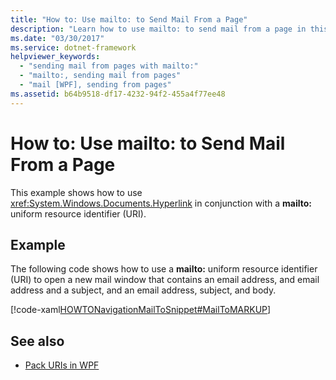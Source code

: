 ```yaml
---
title: "How to: Use mailto: to Send Mail From a Page"
description: "Learn how to use mailto: to send mail from a page in this article, by means of an included code example in XAML."
ms.date: "03/30/2017"
ms.service: dotnet-framework
helpviewer_keywords: 
  - "sending mail from pages with mailto:"
  - "mailto:, sending mail from pages"
  - "mail [WPF], sending from pages"
ms.assetid: b64b9518-df17-4232-94f2-455a4f77ee48
---
```

# How to: Use mailto: to Send Mail From a Page

This example shows how to use <xref:System.Windows.Documents.Hyperlink> in conjunction with a **mailto:** uniform resource identifier (URI).

## Example

The following code shows how to use a **mailto:** uniform resource identifier (URI) to open a new mail window that contains an email address, and email address and a subject, and an email address, subject, and body.

[!code-xaml[HOWTONavigationMailToSnippet#MailToMARKUP](~/samples/snippets/csharp/VS_Snippets_Wpf/HOWTONavigationMailToSnippet/CS/HomePage.xaml#mailtomarkup)]

## See also

- [Pack URIs in WPF](pack-uris-in-wpf.md)
